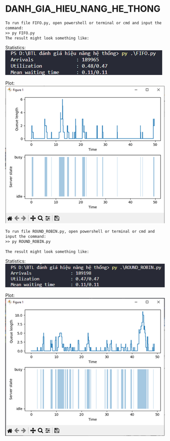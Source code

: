 # DANH_GIA_HIEU_NANG_HE_THONG

    To run file FIFO.py, open powershell or terminal or cmd and input the command: 
    >> py FIFO.py
    The result might look something like:


Statistics:
![](example/FIFO_statistics.png)

Plot:
![](example/FIFO_plot.png)


    To run file ROUND_ROBIN.py, open powershell or terminal or cmd and input the command: 
    >> py ROUND_ROBIN.py

    The result might look something like:


Statistics:
![](example/RR_statistics.png)

Plot:
![](example/RR_plot.png)